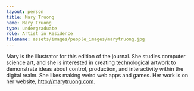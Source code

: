 ```yaml
---
layout: person
title: Mary Truong
name: Mary Truong
type: undergraduate
role: Artist in Residence
filename: assets/images/people_images/marytruong.jpg
---
```

Mary is the illustrator for this edition of the journal. She studies computer science art, and she is interested in creating technological artwork to demonstrate ideas about control, production, and interactivity within the digital realm. She likes making weird web apps and games. Her work is on her website, <a href="http://marytruong.com" target="_blank">http://marytruong.com</a>.
